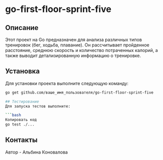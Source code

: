 # go-first-floor-sprint-five

## Описание
Этот проект на Go предназначен для анализа различных типов тренировок (бег, ходьба, плавание). 
Он рассчитывает пройденное расстояние, среднюю скорость и количество потраченных калорий, а также выводит детализированную информацию о тренировке.

## Установка
Для установки проекта выполните следующую команду:

```bash
go get github.com/ваше_имя_пользователя/go-first-floor-sprint-five

## Тестирование
Для запуска тестов выполните:

```bash
Копировать код
go test ./...
```

## Контакты
Автор - Альбина Коновалова
